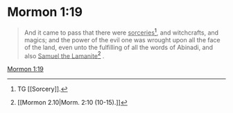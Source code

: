 # Mormon 1:19

> And it came to pass that there were <u>sorceries</u>[^a], and witchcrafts, and magics; and the power of the evil one was wrought upon all the face of the land, even unto the fulfilling of all the words of Abinadi, and also <u>Samuel the Lamanite</u>[^b] .

[Mormon 1:19](https://www.churchofjesuschrist.org/study/scriptures/bofm/morm/1?lang=eng&id=p19#p19)


[^a]: TG [[Sorcery]].
[^b]: [[Mormon 2.10|Morm. 2:10 (10-15).]]
